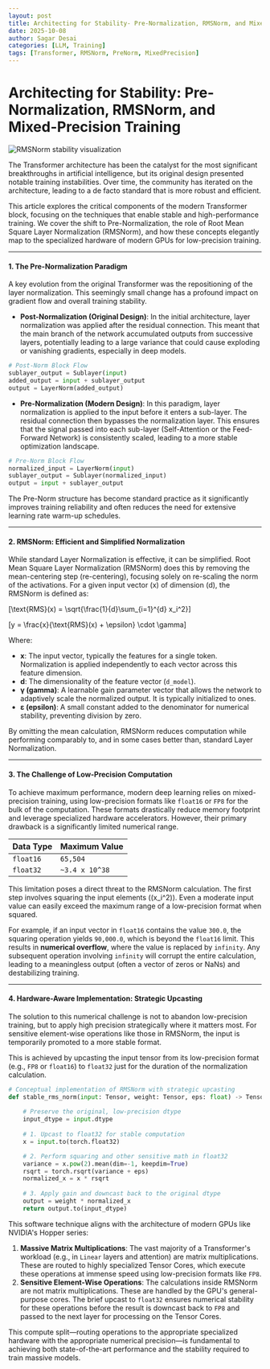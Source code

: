 ```yaml
---
layout: post
title: Architecting for Stability- Pre-Normalization, RMSNorm, and Mixed-Precision Training
date: 2025-10-08
author: Sagar Desai
categories: [LLM, Training]
tags: [Transformer, RMSNorm, PreNorm, MixedPrecision]
---
```


# Architecting for Stability: Pre-Normalization, RMSNorm, and Mixed-Precision Training

<img alt="RMSNorm stability visualization" src="{{ '/assets_files/blogs/2025-10-08-architecting/Screenshot%202025-10-08%20at%204.01.04%E2%80%AFPM.png' | relative_url }}" style="max-width:100%; height:auto;" />

The Transformer architecture has been the catalyst for the most significant breakthroughs in artificial intelligence, but its original design presented notable training instabilities. Over time, the community has iterated on the architecture, leading to a de facto standard that is more robust and efficient.

This article explores the critical components of the modern Transformer block, focusing on the techniques that enable stable and high-performance training. We cover the shift to Pre-Normalization, the role of Root Mean Square Layer Normalization (RMSNorm), and how these concepts elegantly map to the specialized hardware of modern GPUs for low-precision training.

---

#### 1. The Pre-Normalization Paradigm

A key evolution from the original Transformer was the repositioning of the layer normalization. This seemingly small change has a profound impact on gradient flow and overall training stability.

- **Post-Normalization (Original Design)**: In the initial architecture, layer normalization was applied after the residual connection. This meant that the main branch of the network accumulated outputs from successive layers, potentially leading to a large variance that could cause exploding or vanishing gradients, especially in deep models.

```python
# Post-Norm Block Flow
sublayer_output = Sublayer(input)
added_output = input + sublayer_output
output = LayerNorm(added_output)
```

- **Pre-Normalization (Modern Design)**: In this paradigm, layer normalization is applied to the input before it enters a sub-layer. The residual connection then bypasses the normalization layer. This ensures that the signal passed into each sub-layer (Self-Attention or the Feed-Forward Network) is consistently scaled, leading to a more stable optimization landscape.

```python
# Pre-Norm Block Flow
normalized_input = LayerNorm(input)
sublayer_output = Sublayer(normalized_input)
output = input + sublayer_output
```

The Pre-Norm structure has become standard practice as it significantly improves training reliability and often reduces the need for extensive learning rate warm-up schedules.

---

#### 2. RMSNorm: Efficient and Simplified Normalization

While standard Layer Normalization is effective, it can be simplified. Root Mean Square Layer Normalization (RMSNorm) does this by removing the mean-centering step (re-centering), focusing solely on re-scaling the norm of the activations. For a given input vector \(x\) of dimension \(d\), the RMSNorm is defined as:

\[\text{RMS}(x) = \sqrt{\frac{1}{d}\sum_{i=1}^{d} x_i^2}\]

\[y = \frac{x}{\text{RMS}(x) + \epsilon} \cdot \gamma\]

Where:

- **x**: The input vector, typically the features for a single token. Normalization is applied independently to each vector across this feature dimension.
- **d**: The dimensionality of the feature vector (`d_model`).
- **γ (gamma)**: A learnable gain parameter vector that allows the network to adaptively scale the normalized output. It is typically initialized to ones.
- **ε (epsilon)**: A small constant added to the denominator for numerical stability, preventing division by zero.

By omitting the mean calculation, RMSNorm reduces computation while performing comparably to, and in some cases better than, standard Layer Normalization.

---

#### 3. The Challenge of Low-Precision Computation

To achieve maximum performance, modern deep learning relies on mixed-precision training, using low-precision formats like `float16` or `FP8` for the bulk of the computation. These formats drastically reduce memory footprint and leverage specialized hardware accelerators. However, their primary drawback is a significantly limited numerical range.

| Data Type | Maximum Value |
| :-------- | :------------ |
| `float16` | `65,504`      |
| `float32` | `~3.4 x 10^38`|

This limitation poses a direct threat to the RMSNorm calculation. The first step involves squaring the input elements (\(x_i^2\)). Even a moderate input value can easily exceed the maximum range of a low-precision format when squared.

For example, if an input vector in `float16` contains the value `300.0`, the squaring operation yields `90,000.0`, which is beyond the `float16` limit. This results in **numerical overflow**, where the value is replaced by `infinity`. Any subsequent operation involving `infinity` will corrupt the entire calculation, leading to a meaningless output (often a vector of zeros or NaNs) and destabilizing training.

---

#### 4. Hardware-Aware Implementation: Strategic Upcasting

The solution to this numerical challenge is not to abandon low-precision training, but to apply high precision strategically where it matters most. For sensitive element-wise operations like those in RMSNorm, the input is temporarily promoted to a more stable format.

This is achieved by upcasting the input tensor from its low-precision format (e.g., `FP8` or `float16`) to `float32` just for the duration of the normalization calculation.

```python
# Conceptual implementation of RMSNorm with strategic upcasting
def stable_rms_norm(input: Tensor, weight: Tensor, eps: float) -> Tensor:
    
    # Preserve the original, low-precision dtype
    input_dtype = input.dtype
    
    # 1. Upcast to float32 for stable computation
    x = input.to(torch.float32)

    # 2. Perform squaring and other sensitive math in float32
    variance = x.pow(2).mean(dim=-1, keepdim=True)
    rsqrt = torch.rsqrt(variance + eps)
    normalized_x = x * rsqrt
    
    # 3. Apply gain and downcast back to the original dtype
    output = weight * normalized_x
    return output.to(input_dtype)
```

This software technique aligns with the architecture of modern GPUs like NVIDIA's Hopper series:

1. **Massive Matrix Multiplications**: The vast majority of a Transformer's workload (e.g., in `Linear` layers and attention) are matrix multiplications. These are routed to highly specialized Tensor Cores, which execute these operations at immense speed using low-precision formats like `FP8`.
2. **Sensitive Element-Wise Operations**: The calculations inside RMSNorm are not matrix multiplications. These are handled by the GPU's general-purpose cores. The brief upcast to `float32` ensures numerical stability for these operations before the result is downcast back to `FP8` and passed to the next layer for processing on the Tensor Cores.

This compute split—routing operations to the appropriate specialized hardware with the appropriate numerical precision—is fundamental to achieving both state-of-the-art performance and the stability required to train massive models.


